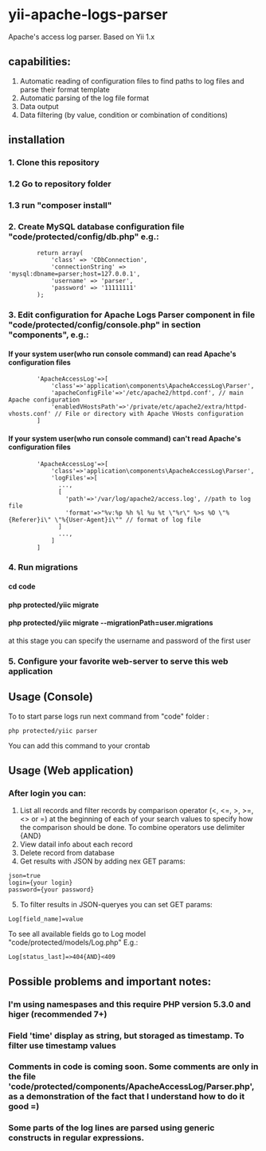 # yii-apache-logs-parser
Apache's access log parser. Based on Yii 1.x

## capabilities:
1. Automatic reading of configuration files to find paths to log files and parse their format template
2. Automatic parsing of the log file format
3. Data output
4. Data filtering (by value, condition or combination of conditions)

## installation
### 1. Clone this repository
### 1.2 Go to repository folder
### 1.3 run "composer install"
### 2. Create MySQL database configuration file "code/protected/config/db.php" e.g.:
```
        return array(
            'class' => 'CDbConnection',
            'connectionString' => 'mysql:dbname=parser;host=127.0.0.1',
            'username' => 'parser',
            'password' => '11111111'
        );
```
### 3. Edit configuration for Apache Logs Parser component in file "code/protected/config/console.php" in section "components", e.g.:
#### If your system user(who run console command) can read Apache's configuration files
```
        'ApacheAccessLog'=>[
            'class'=>'application\components\ApacheAccessLog\Parser',
            'apacheConfigFile'=>'/etc/apache2/httpd.conf', // main Apache configuration
            'enabledVHostsPath'=>'/private/etc/apache2/extra/httpd-vhosts.conf' // File or directory with Apache VHosts configuration
        ]
```
#### If your system user(who run console command) can't read Apache's configuration files
```
        'ApacheAccessLog'=>[
            'class'=>'application\components\ApacheAccessLog\Parser',
            'logFiles'=>[
              ...,
              [
                'path'=>'/var/log/apache2/access.log', //path to log file
                'format'=>"%v:%p %h %l %u %t \"%r\" %>s %O \"%{Referer}i\" \"%{User-Agent}i\"" // format of log file
              ]
              ...,
            ]
        ]
```
### 4. Run migrations
#### cd code
#### php protected/yiic migrate
#### php protected/yiic migrate --migrationPath=user.migrations 
at this stage you can specify the username and password of the first user
### 5. Configure your favorite web-server to serve this web application
## Usage (Console)
To to start parse logs run next command from "code" folder : 
```
php protected/yiic parser
```
You can add this command to your crontab
## Usage (Web application)
### After login you can:
1. List all records and filter records by comparison operator (<, <=, >, >=, <> or =) at the beginning of each of your search values to specify how the comparison should be done. To combine operators use delimiter {AND}
2. View datail info about each record
3. Delete record from database
4. Get results with JSON by adding nex GET params:
```
json=true
login={your login}
password={your password}
```
5. To filter results in JSON-queryes you can set GET params:
```
Log[field_name]=value
```
To see all available fields go to Log model "code/protected/models/Log.php"
E.g.:
```
Log[status_last]=>404{AND}<409
```
## Possible problems and important notes:
### I'm using namespases and this require PHP version 5.3.0 and higer (recommended 7+)
### Field 'time' display as string, but storaged as timestamp. To filter use timestamp values
### Comments in code is coming soon. Some comments are only in the file 'code/protected/components/ApacheAccessLog/Parser.php', as a demonstration of the fact that I understand how to do it good =)
### Some parts of the log lines are parsed using generic constructs in regular expressions.

